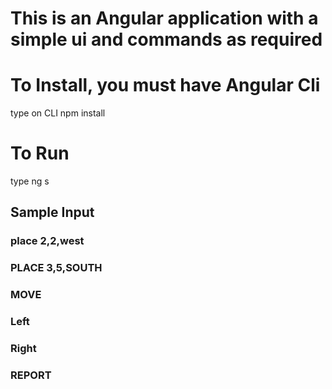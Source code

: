 # This is an Angular application with a simple ui and commands as required

# To Install, you must have Angular Cli
type on CLI npm install

# To Run
type ng s

## Sample Input
### place 2,2,west
### PLACE 3,5,SOUTH
### MOVE
### Left
### Right
### REPORT